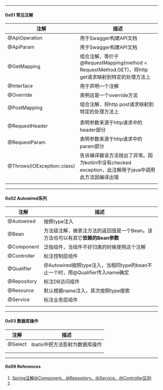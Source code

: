 



---

#### 0x01 常见注解



| 注解                        | 描述 |
| --------------------------- | ---- |
| @ApiOperation | 用于Swagger构建API文档 |
| @ApiParam | 用于Swagger构建API文档 |
| @GetMapping | 组合注解，等价于@RequestMapping(method = RequestMethod.GET)，将http get请求映射到特定的处理方法上 |
| @Interface                        | 用于声明一个注解                                             |
| @Override                    | 表明这是一个override方法                                    |
| @PostMapping | 组合注解，将http post请求映射到特定的处理方法上 |
|  |  |
| @RequestHeader | 表明参数来源于http请求中的header部分 |
| @RequestParam | 表明参数来源于http请求中的param部分 |
| @Throws(IOException::class)  | 告诉编译器该方法抛出了异常。因为kotlin中没有checked exception，此注解用于java中调用此方法因编译出错 |
|                             ||



----

#### 0x02 Autowired系列



| 注解        | 描述                                                         |
| ----------- | ------------------------------------------------------------ |
| @Autowired  | 按照type注入                                                 |
| @Bean       | 方法级注解，被表注方法的返回值是一个Bean。该方法也可以有其它**依赖的Bean参数** |
| @Component  | 泛指组件，当组件不好归类的时候使用这个注解                   |
| @Controller | 标注控制层组件                                               |
| @Qualifier  | @Autowired按照type注入，当相同type的bean不止一个时，用@Qualifier传入name确定 |
| @Repository | 标注DB访问组件                                               |
| @Resource   | 默认根据name注入，其次按照type搜索                           |
| @Service    | 标注业务层组件                                               |
|             |                                                              |



---

#### 0x03 数据库操作

| 注解    | 描述                           |
| ------- | ------------------------------ |
| @Select | ibatis中把方法影射为数据库操作 |
|         |                                |
|         |                                |



----

#### 0x09 References

1. [Spring注解@Component、@Repository、@Service、@Controller区别](https://blog.csdn.net/zhang854429783/article/details/6785574)
2. 







